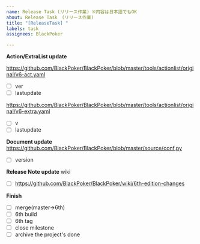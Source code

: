 ```yaml
---
name: Release Task (リリース作業) ※内容は日本語でもOK
about: Release Task　(リリース作業)
title: "[ReleaseTask] "
labels: task
assignees: BlackPoker

---
```

**Action/ExtraList update**

https://github.com/BlackPoker/BlackPoker/blob/master/tools/actionlist/original/v6-act.yaml
- [ ] ver 
- [ ] lastupdate

https://github.com/BlackPoker/BlackPoker/blob/master/tools/actionlist/original/v6-extra.yaml
- [ ] v 
- [ ] lastupdate

**Document update**
https://github.com/BlackPoker/BlackPoker/blob/master/source/conf.py
- [ ] version

**Release Note update**
wiki
- [ ] https://github.com/BlackPoker/BlackPoker/wiki/6th-edition-changes

**Finish**
- [ ] merge(master->6th)
- [ ] 6th build
- [ ] 6th tag
- [ ] close milestone
- [ ] archive the project's done
